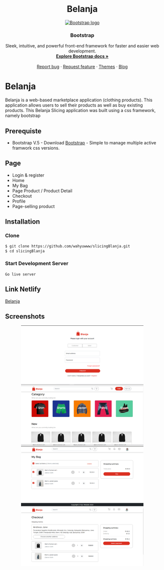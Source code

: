 <h1 align="center">Belanja</h1>


<p align="center">
  <a href="https://getbootstrap.com/">
    <img src="https://getbootstrap.com/docs/5.2/assets/brand/bootstrap-logo-shadow.png" alt="Bootstrap logo" width="200" height="165">
  </a>
</p>

<h3 align="center">Bootstrap</h3>

<p align="center">
  Sleek, intuitive, and powerful front-end framework for faster and easier web development.
  <br>
  <a href="https://getbootstrap.com/docs/5.2/"><strong>Explore Bootstrap docs »</strong></a>
  <br>
  <br>
  <a href="https://github.com/twbs/bootstrap/issues/new?assignees=-&labels=bug&template=bug_report.yml">Report bug</a>
  ·
  <a href="https://github.com/twbs/bootstrap/issues/new?assignees=&labels=feature&template=feature_request.yml">Request feature</a>
  ·
  <a href="https://themes.getbootstrap.com/">Themes</a>
  ·
  <a href="https://blog.getbootstrap.com/">Blog</a>
</p>

# Belanja
Belanja is a web-based marketplace application (clothing products). This application allows users to sell their products as well as buy existing products. This Belanja Slicing application was built using a css framework, namely bootstrap


## Prerequiste
* Bootstrap V.5 - Download [Bootstrap](https://getbootstrap.com/docs/5.0/getting-started/introduction/) - Simple to manage multiple active framwork css versions.

## Page
* Login & register 
* Home 
* My Bag 
* Page Product / Product Detail
* Checkout
* Profile 
* Page-selling product

## Installation
### Clone
```
$ git clone https://github.com/wahyuwww/slicingBlanja.git
$ cd slicingBlanja
```

### Start Development Server
```
Go live server
```

## Link Netlify
[Belanja](https://master--zingy-seahorse-3eb135.netlify.app/home)

## Screenshots
<div align="center">
    <img width="400" src="./image/login.png"> 
    <img width="400" src="./image/home.png">
     <img width="400" src="./image/MyBag.png">
    <img width="400" src="./image/checkout.png">
</div>


